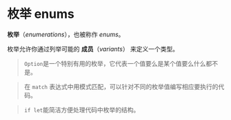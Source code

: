 # 枚举 enums

 **枚举**（*enumerations*），也被称作 *enums*。

枚举允许你通过列举可能的 **成员**（*variants*） 来定义一个类型。

> `Option`是一个特别有用的枚举，它代表一个值要么是某个值要么什么都不是。

> 在 `match` 表达式中用模式匹配，可以针对不同的枚举值编写相应要执行的代码。

> `if let`能简洁方便处理代码中枚举的结构。

